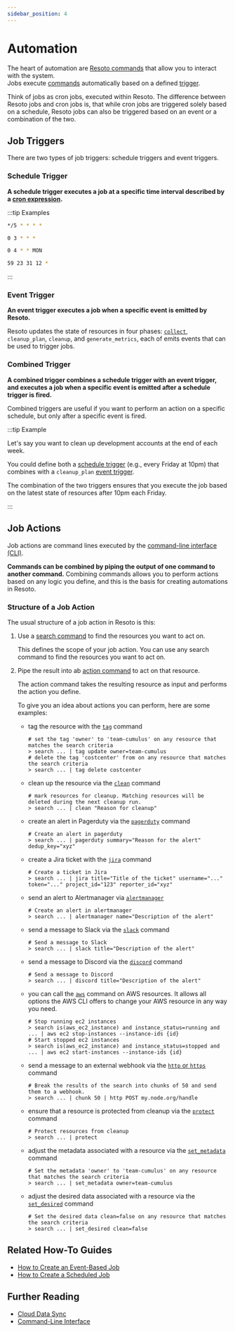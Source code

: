 ```yaml
---
sidebar_position: 4
---
```


# Automation

The heart of automation are [Resoto commands](../../reference/cli/index.md) that allow you to interact with the system. <br/> Jobs execute [commands](#job-actions) automatically based on a defined [trigger](#job-triggers).

Think of jobs as cron jobs, executed within Resoto. The difference between Resoto jobs and cron jobs is, that while cron jobs are triggered solely based on a schedule, Resoto jobs can also be triggered based on an event or a combination of the two.

## Job Triggers

There are two types of job triggers: schedule triggers and event triggers.

### Schedule Trigger

**A schedule trigger executes a job at a specific time interval described by a [cron expression](https://crontab.guru).**

:::tip Examples

```bash title="Every 5 minutes"
*/5 * * * *
```

```bash title="Every day at 3:00am"
0 3 * * *
```

```bash title="Every Monday at 4:00am"
0 4 * * MON
```

```bash title="Every New Year's Eve at 11:59pm"
59 23 31 12 *
```

:::

### Event Trigger

**An event trigger executes a job when a specific event is emitted by Resoto.**

Resoto updates the state of resources in four phases: [`collect`](docs/concepts/cloud-data-sync/index.md#collect), `cleanup_plan`, `cleanup`, and `generate_metrics`, each of emits events that can be used to trigger jobs.

### Combined Trigger

**A combined trigger combines a schedule trigger with an event trigger, and executes a job when a specific event is emitted after a schedule trigger is fired.**

Combined triggers are useful if you want to perform an action on a specific schedule, but only after a specific event is fired.

:::tip Example

Let's say you want to clean up development accounts at the end of each week.

You could define both a [schedule trigger](#schedule-trigger) (e.g., every Friday at 10pm) that combines with a `cleanup_plan` [event trigger](#event-trigger).

The combination of the two triggers ensures that you execute the job based on the latest state of resources after 10pm each Friday.

:::

## Job Actions

Job actions are command lines executed by the [command-line interface (CLI)](../../reference/cli/index.md).

**Commands can be combined by piping the output of one command to another command.** Combining commands allows you to perform actions based on any logic you define, and this is the basis for creating automations in Resoto.

### Structure of a Job Action

The usual structure of a job action in Resoto is this:

1. Use a [search command](../../reference/cli/search-commands/index.md) to find the resources you want to act on.

   This defines the scope of your job action. You can use any search command to find the resources you want to act on.

2. Pipe the result into ab [action command](../../reference/cli/action-commands/index.md) to act on that resource.

   The action command takes the resulting resource as input and performs the action you define.

   To give you an idea about actions you can perform, here are some examples:

   - tag the resource with the [`tag`](../../reference/cli/action-commands/tag/index.md) command

     ```shell title="Example"
     # set the tag 'owner' to 'team-cumulus' on any resource that matches the search criteria
     > search ... | tag update owner=team-cumulus
     # delete the tag 'costcenter' from on any resource that matches the search criteria
     > search ... | tag delete costcenter
     ```

   - clean up the resource via the [`clean`](../../reference/cli/action-commands/clean.md) command
     ```shell title="Example"
     # mark resources for cleanup. Matching resources will be deleted during the next cleanup run.
     > search ... | clean "Reason for cleanup"
     ```
   - create an alert in Pagerduty via the [`pagerduty`](../../how-to-guides/alerting/create-pagerduty-alert/index.md) command
     ```shell title="Example"
     # Create an alert in pagerduty
     > search ... | pagerduty summary="Reason for the alert" dedup_key="xyz"
     ```
   - create a Jira ticket with the [`jira`](../../how-to-guides/alerting/create-jira-issues) command
     ```shell title="Example"
     # Create a ticket in Jira
     > search ... | jira title="Title of the ticket" username="..." token="..." project_id="123" reporter_id="xyz"
     ```
   - send an alert to Alertmanager via [`alertmanager`](../../how-to-guides/alerting/send-prometheus-alertmanager-alerts)

     ```shell title="Example"
     # Create an alert in alertmanager
     > search ... | alertmanager name="Description of the alert"
     ```

   - send a message to Slack via the [`slack`](../../how-to-guides/alerting/send-slack-notifications) command
     ```shell title="Example"
     # Send a message to Slack
     > search ... | slack title="Description of the alert"
     ```
   - send a message to Discord via the [`discord`](../../how-to-guides/alerting/send-discord-notifications) command

     ```shell title="Example"
     # Send a message to Discord
     > search ... | discord title="Description of the alert"
     ```

   - you can call the [`aws`](https://some.engineering/blog/2022/12/09/resoto-at-your-command) command on AWS resources. It allows all options the AWS CLI offers to change your AWS resource in any way you need.

     ```shell title="Example"
     # Stop running ec2 instances
     > search is(aws_ec2_instance) and instance_status=running and ... | aws ec2 stop-instances --instance-ids {id}
     # Start stopped ec2 instances
     > search is(aws_ec2_instance) and instance_status=stopped and ... | aws ec2 start-instances --instance-ids {id}
     ```

   - send a message to an external webhook via the [`http` or `https`](../../reference/cli/action-commands/http.md) command
     ```shell title="Example"
     # Break the results of the search into chunks of 50 and send them to a webhook.
     > search ... | chunk 50 | http POST my.node.org/handle
     ```
   - ensure that a resource is protected from cleanup via the [`protect`](../../reference/cli/action-commands/protect.md) command
     ```shell title="Example"
     # Protect resources from cleanup
     > search ... | protect
     ```
   - adjust the metadata associated with a resource via the [`set_metadata`](../../reference/cli/action-commands/set_metadata.md) command
     ```shell title="Example"
     # Set the metadata 'owner' to 'team-cumulus' on any resource that matches the search criteria
     > search ... | set_metadata owner=team-cumulus
     ```
   - adjust the desired data associated with a resource via the [`set_desired`](../../reference/cli/action-commands/set_metadata.md) command
     ```shell title="Example"
     # Set the desired data clean=false on any resource that matches the search criteria
     > search ... | set_desired clean=false
     ```

## Related How-To Guides

- [How to Create an Event-Based Job](../../how-to-guides/automation/create-an-event-based-job.md)
- [How to Create a Scheduled Job](../../how-to-guides/automation/create-a-scheduled-job.md)

## Further Reading

- [Cloud Data Sync](docs/concepts/cloud-data-sync/index.md)
- [Command-Line Interface](../../reference/cli/index.md)
